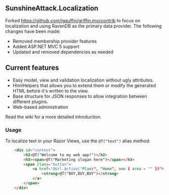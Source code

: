 SunshineAttack.Localization
----------------------------

Forked https://github.com/jgauffin/griffin.mvccontrib to focus on localization and using RavenDB as the primary data provider. The following changes have been made:

* Removed membership provider features
* Added ASP.NET MVC 5 support
* Updated and removed dependencies as needed

Current features
----------------

* Easy model, view and validation localization without ugly attributes.
* HtmlHelpers that allows you to extend them or modify the generated HTML before it's written to the view.
* Base structure for JSON responses to allow integration between different plugins.
* Web-based administration

Read the wiki for a more detailed introduction.

### Usage
To localize text in your Razor Views, use the `@T("text")` alias method:

```html
    <div id="content">
        <h2>@T("Welcome to my web app!")</h2>
        <h3><span>@T("Marketing slogan here")</span></h3>
        <span class="button">
            <a href="@Url.Action("Plans", "Home", new { area = "" })">
                <strong>@T("BUY,BUY,BUY")</strong>
            </a>
        </span>
    </div>
```


	



